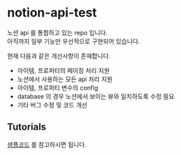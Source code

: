 # notion-api-test
노션 api 를 통합하고 있는 repo 입니다.  
아직까지 일부 기능만 우선적으로 구현되어 있습니다.
  
현재 다음과 같은 개선사항이 존재합니다.
- 아이템, 프로퍼티의 페이징 처리 지원
- 노션에서 사용하는 모든 api 처리 지원
- 아이템, 프로퍼티 변수의 config
- database 의 경우 노션에서 보이는 뷰와 일치하도록 수정 필요
- 기타 버그 수정 및 코드 개선

## Tutorials
[샘플코드](https://github.com/my-hyo/notion-api-test/blob/develop/jupyter/sample.ipynb) 를 참고하시면 됩니다.